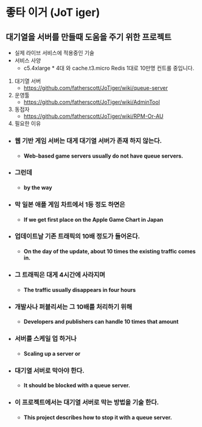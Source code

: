 좋타 이거 (JoT iger)
=============
대기열을 서버를 만들때 도움을 주기 위한 프로젝트
-------------
* 실제 라이브 서비스에 적용중인 기술
* 서비스 사양
  * c5.4xlarge * 4대 와 cache.t3.micro Redis 1대로 10만명 컨트롤 중입니다.
1. 대기열 서버
   * https://github.com/fatherscott/JoTiger/wiki/queue-server
2. 운영툴 
   * https://github.com/fatherscott/JoTiger/wiki/AdminTool
3. 동접자
   * https://github.com/fatherscott/JoTiger/wiki/RPM-Or-AU
4. 필요한 이유
  * ### 웹 기반 게임 서버는 대게 대기열 서버가 존재 하지 않는다. 
    * #### Web-based game servers usually do not have queue servers. 
  * ### 그런데 
    * #### by the way
  * ### 막 일본 애플 게임 차트에서 1등 정도 하면은 
    * #### If we get first place on the Apple Game Chart in Japan
  * ### 업데이트날 기존 트래픽의 10배 정도가 들어온다. 
    * #### On the day of the update, about 10 times the existing traffic comes in.
  * ### 그 트래픽은 대게 4시간에 사라지며 
    * #### The traffic usually disappears in four hours
  * ### 개발사나 퍼블리셔는 그 10배를 처리하기 위해 
    * #### Developers and publishers can handle 10 times that amount
  * ### 서버를 스케일 업 하거나 
    * #### Scaling up a server or
  * ### 대기열 서버로 막아야 한다.
    * #### It should be blocked with a queue server.
  * ### 이 프로젝트에서는 대기열 서버로 막는 방법을 기술 한다.
    * #### This project describes how to stop it with a queue server.

